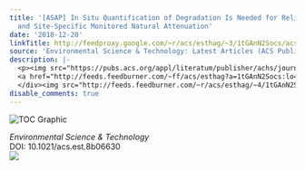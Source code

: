 ```yaml
---
title: '[ASAP] In Situ Quantification of Degradation Is Needed for Reliable Risk Assessments
  and Site-Specific Monitored Natural Attenuation'
date: '2018-12-20'
linkTitle: http://feedproxy.google.com/~r/acs/esthag/~3/1tGAnN2Socs/acs.est.8b06630
source: 'Environmental Science & Technology: Latest Articles (ACS Publications)'
description: |-
  <p><img src="https://pubs.acs.org/appl/literatum/publisher/achs/journals/content/esthag/0/esthag.ahead-of-print/acs.est.8b06630/20181220/images/medium/es-2018-06630j_0003.gif" alt="TOC Graphic"/></p><div><cite>Environmental Science & Technology</cite></div><div>DOI: 10.1021/acs.est.8b06630</div><div class="feedflare">
  <a href="http://feeds.feedburner.com/~ff/acs/esthag?a=1tGAnN2Socs:lo4wq3Gi5-E:yIl2AUoC8zA"><img src="http://feeds.feedburner.com/~ff/acs/esthag?d=yIl2AUoC8zA" border="0"></img></a>
  </div><img src="http://feeds.feedburner.com/~r/acs/esthag/~4/1tGAnN2Socs" height="1" width="1" ...
disable_comments: true
---
```

<p><img src="https://pubs.acs.org/appl/literatum/publisher/achs/journals/content/esthag/0/esthag.ahead-of-print/acs.est.8b06630/20181220/images/medium/es-2018-06630j_0003.gif" alt="TOC Graphic"/></p><div><cite>Environmental Science & Technology</cite></div><div>DOI: 10.1021/acs.est.8b06630</div><div class="feedflare">
<a href="http://feeds.feedburner.com/~ff/acs/esthag?a=1tGAnN2Socs:lo4wq3Gi5-E:yIl2AUoC8zA"><img src="http://feeds.feedburner.com/~ff/acs/esthag?d=yIl2AUoC8zA" border="0"></img></a>
</div><img src="http://feeds.feedburner.com/~r/acs/esthag/~4/1tGAnN2Socs" height="1" width="1" ...